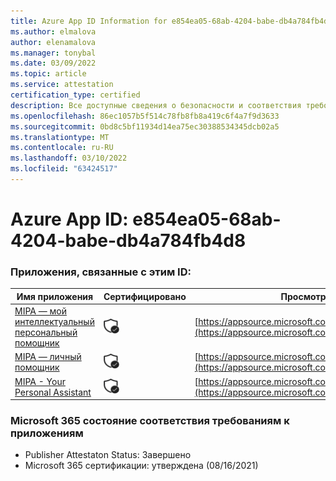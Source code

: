 ```yaml
---
title: Azure App ID Information for e854ea05-68ab-4204-babe-db4a784fb4d8
ms.author: elmalova
author: elenamalova
ms.manager: tonybal
ms.date: 03/09/2022
ms.topic: article
ms.service: attestation
certification_type: certified
description: Все доступные сведения о безопасности и соответствия требованиям для e854ea05-68ab-4204-babe-db4a784fb4d8.
ms.openlocfilehash: 86ec1057b5f514c78fb8fb8a419c6f4a7f9d3633
ms.sourcegitcommit: 0bd8c5bf11934d14ea75ec30388534345dcb02a5
ms.translationtype: MT
ms.contentlocale: ru-RU
ms.lasthandoff: 03/10/2022
ms.locfileid: "63424517"
---
```

# <a name="azure-app-id-e854ea05-68ab-4204-babe-db4a784fb4d8"></a>Azure App ID: e854ea05-68ab-4204-babe-db4a784fb4d8


### <a name="apps-associated-with-this-id"></a>Приложения, связанные с этим ID:
| **Имя приложения** | **Сертифицировано** | **Просмотр в AppSource** |
|--------------|---------------|-----------------------|
| [MIPA — мой интеллектуальный персональный помощник](https://docs.microsoft.com/microsoft-365-app-certification/forward/17859280.mipa) | <img alt="Certified application badge" src="../media/certified-badge.png" height="25" width="25" /> | [https://appsource.microsoft.com/product/office/17859280.mipa](https://appsource.microsoft.com/product/office/17859280.mipa) |
| [MIPA — личный помощник](https://docs.microsoft.com/microsoft-365-app-certification/forward/WA200000062) | <img alt="Certified application badge" src="../media/certified-badge.png" height="25" width="25" /> | [https://appsource.microsoft.com/product/office/WA200000062](https://appsource.microsoft.com/product/office/WA200000062) |
| [MIPA - Your Personal Assistant](https://docs.microsoft.com/microsoft-365-app-certification/forward/WA200000148) | <img alt="Certified application badge" src="../media/certified-badge.png" height="25" width="25" /> | [https://appsource.microsoft.com/product/office/WA200000148](https://appsource.microsoft.com/product/office/WA200000148) |

### <a name="microsoft-365-app-compliance-status"></a>Microsoft 365 состояние соответствия требованиям к приложениям
- Publisher Attestaton Status: Завершено
- Microsoft 365 сертификации: утверждена (08/16/2021)

